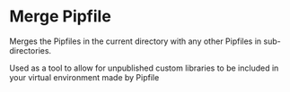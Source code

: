 Merge Pipfile
==============

Merges the Pipfiles in the current directory with any other Pipfiles in sub-directories.

Used as a tool to allow for unpublished custom libraries to be included in your virtual environment made by Pipfile
